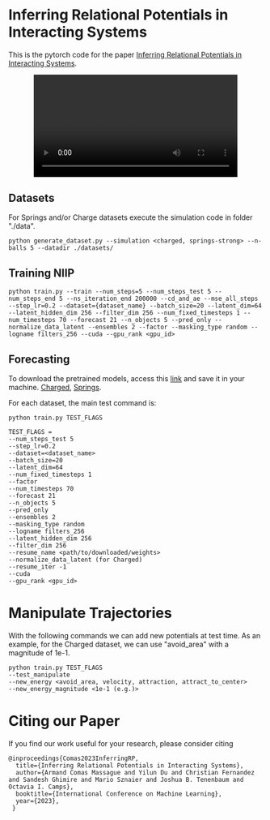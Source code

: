 # Inferring Relational Potentials in Interacting Systems

This is the pytorch code for the paper [Inferring Relational Potentials in Interacting Systems](https://openreview.net/forum?id=Iwt7oI9cNb).

<p align="center">
  <video src="assets/teaser_good_trimmed.mp4" width="80%"/>
</p>

## Datasets

For Springs and/or Charge datasets execute the simulation code in folder "./data".
```
python generate_dataset.py --simulation <charged, springs-strong> --n-balls 5 --datadir ./datasets/
```

## Training NIIP
```
python train.py --train --num_steps=5 --num_steps_test 5 --num_steps_end 5 --ns_iteration_end 200000 --cd_and_ae --mse_all_steps --step_lr=0.2 --dataset={dataset_name} --batch_size=20 --latent_dim=64 --latent_hidden_dim 256 --filter_dim 256 --num_fixed_timesteps 1 --num_timesteps 70 --forecast 21 --n_objects 5 --pred_only --normalize_data_latent --ensembles 2 --factor --masking_type random --logname filters_256 --cuda --gpu_rank <gpu_id>
```

## Forecasting

To download the pretrained models, access this [link](https://www.dropbox.com/scl/fo/3t8arx3kzgt57h58g495t/h?rlkey=2xlozc6sc78bqr3f8n164raxm&dl=0) and save it in your machine. [Charged](https://www.dropbox.com/scl/fi/inkm3m7etdu46hpbq69qk/charged_weights.zip?rlkey=9vzlsoxjq0qh22ofuc8t4pwlp&dl=0), [Springs](https://www.dropbox.com/scl/fi/buwarglwev61etwbubxrp/springs_weights.zip?rlkey=hw7crji0hyzame8c0k0diq394&dl=0).

For each dataset, the main test command is:
```
python train.py TEST_FLAGS
```
```
TEST_FLAGS =
--num_steps_test 5 
--step_lr=0.2 
--dataset=<dataset_name>
--batch_size=20 
--latent_dim=64 
--num_fixed_timesteps 1 
--factor 
--num_timesteps 70 
--forecast 21 
--n_objects 5 
--pred_only 
--ensembles 2 
--masking_type random 
--logname filters_256 
--latent_hidden_dim 256 
--filter_dim 256 
--resume_name <path/to/downloaded/weights> 
--normalize_data_latent (for Charged)
--resume_iter -1
--cuda 
--gpu_rank <gpu_id>
```

# Manipulate Trajectories

With the following commands we can add new potentials at test time.
As an example, for the Charged dataset, we can use "avoid_area" with a magnitude of 1e-1.

```
python train.py TEST_FLAGS
--test_manipulate
--new_energy <avoid_area, velocity, attraction, attract_to_center>
--new_energy_magnitude <1e-1 (e.g.)>
```

# Citing our Paper

If you find our work useful for your research, please consider citing 

``` 
@inproceedings{Comas2023InferringRP,
  title={Inferring Relational Potentials in Interacting Systems},
  author={Armand Comas Massague and Yilun Du and Christian Fernandez and Sandesh Ghimire and Mario Sznaier and Joshua B. Tenenbaum and Octavia I. Camps},
  booktitle={International Conference on Machine Learning},
  year={2023},
 }
```
